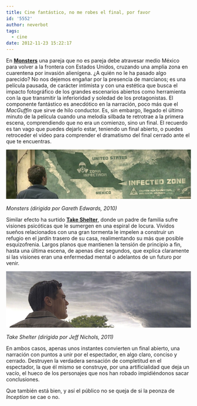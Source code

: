 ```yaml
---
title: Cine fantástico, no me robes el final, por favor
id: '5552'
author: neverbot
tags:
  - cine
date: 2012-11-23 15:22:17
---
```


En **[Monsters](http://www.imdb.com/title/tt1470827/)** una pareja que no es pareja debe atravesar medio México para volver a la frontera con Estados Unidos, cruzando una amplia zona en cuarentena por invasión alienígena. ¿A quién no le ha pasado algo parecido? No nos dejemos engañar por la presencia de marcianos; es una película pausada, de carácter intimista y con una estética que busca el impacto fotográfico de los grandes escenarios abiertos como herramienta con la que transmitir la inferioridad y soledad de los protagonistas. El componente fantástico es anecdótico en la narración, poco más que el _MacGuffin_ que sirve de hilo conductor. Es, sin embargo, llegado el último minuto de la película cuando una melodía silbada te retrotrae a la primera escena, comprendiendo que no era un comienzo, sino un final. El recuerdo es tan vago que puedes dejarlo estar, teniendo un final abierto, o puedes retroceder el vídeo para comprender el dramatismo del final cerrado ante el que te encuentras.

[![](./cine-fantastico-no-me-robes-el-final-por-favor/Monsters_2010.jpg "Monsters, 2010")](./cine-fantastico-no-me-robes-el-final-por-favor/Monsters_2010.jpg)

_Monsters (dirigida por Gareth Edwards, 2010)_

Similar efecto ha surtido [**Take Shelter**](http://www.imdb.com/title/tt1675192/), donde un padre de familia sufre visiones psicóticas que le sumergen en una espiral de locura. Vívidos sueños relacionados con una gran tormenta le impelen a construir un refugio en el jardín trasero de su casa, realimentando su más que posible esquizofrenia. Largos planos que mantienen la tensión de principio a fin, hasta una última escena, de apenas diez segundos, que explica claramente si las visiones eran una enfermedad mental o adelantos de un futuro por venir.

[![](./cine-fantastico-no-me-robes-el-final-por-favor/Take_Shelter_2011.jpg "Take Shelter, 2011")](./cine-fantastico-no-me-robes-el-final-por-favor/Take_Shelter_2011.jpg)

_Take Shelter (dirigida por Jeff Nichols, 2011)_

En ambos casos, apenas unos instantes convierten un final abierto, una narración con puntos a unir por el espectador, en algo claro, conciso y cerrado. Destruyen la verdadera sensación de completitud en el espectador, la que él mismo se construye, por una artificialidad que deja un vacío, el hueco de los personajes que nos han robado impidiéndonos sacar conclusiones.

Que también está bien, y así el público no se queja de si la peonza de _Inception_ se cae o no.